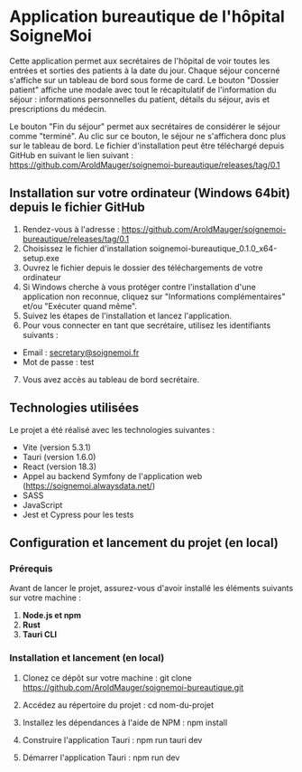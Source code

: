 # Application bureautique de l'hôpital SoigneMoi

Cette application permet aux secrétaires de l'hôpital de voir toutes les entrées et sorties des patients à la date du jour. Chaque séjour concerné s'affiche sur un tableau de bord sous forme de card. Le bouton "Dossier patient" affiche une modale avec tout le récapitulatif de l'information du séjour : informations personnelles du patient, détails du séjour, avis et prescriptions du médecin.

Le bouton "Fin du séjour" permet aux secrétaires de considérer le séjour comme "terminé". Au clic sur ce bouton, le séjour ne s'affichera donc plus sur le tableau de bord.
Le fichier d'installation peut être téléchargé depuis GitHub en suivant le lien suivant : https://github.com/AroldMauger/soignemoi-bureautique/releases/tag/0.1
 
## Installation sur votre ordinateur (Windows 64bit) depuis le fichier GitHub 
1. Rendez-vous à l'adresse : https://github.com/AroldMauger/soignemoi-bureautique/releases/tag/0.1
2. Choisissez le fichier d'installation soignemoi-bureautique_0.1.0_x64-setup.exe
3. Ouvrez le fichier depuis le dossier des téléchargements de votre ordinateur
4. Si Windows cherche à vous protéger contre l'installation d'une application non reconnue, cliquez sur "Informations complémentaires" et/ou "Exécuter quand même".
5. Suivez les étapes de l'installation et lancez l'application.
6. Pour vous connecter en tant que secrétaire, utilisez les identifiants suivants :
- Email : secretary@soignemoi.fr
- Mot de passe : test
7. Vous avez accès au tableau de bord secrétaire.


## Technologies utilisées

Le projet a été réalisé avec les technologies suivantes :

- Vite (version 5.3.1)
- Tauri (version 1.6.0)
- React (version 18.3)
- Appel au backend Symfony de l'application web (https://soignemoi.alwaysdata.net/)
- SASS
- JavaScript
- Jest et Cypress pour les tests

## Configuration et lancement du projet (en local)

### Prérequis

Avant de lancer le projet, assurez-vous d'avoir installé les éléments suivants sur votre machine :

1. **Node.js et npm**
2. **Rust**
3. **Tauri CLI**

### Installation et lancement (en local)

1. Clonez ce dépôt sur votre machine :
   git clone https://github.com/AroldMauger/soignemoi-bureautique.git 

2. Accédez au répertoire du projet :
   cd nom-du-projet

3. Installez les dépendances à l'aide de NPM :
    npm install

4. Construire l'application Tauri :
    npm run tauri dev

5. Démarrer l'application Tauri :
   npm run dev
